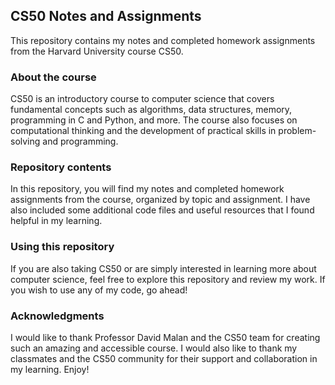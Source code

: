 ## CS50 Notes and Assignments

This repository contains my notes and completed homework assignments from the Harvard University course CS50.

### About the course

CS50 is an introductory course to computer science that covers fundamental concepts such as algorithms, data structures, memory, programming in C and Python, and more. The course also focuses on computational thinking and the development of practical skills in problem-solving and programming.

### Repository contents

In this repository, you will find my notes and completed homework assignments from the course, organized by topic and assignment. I have also included some additional code files and useful resources that I found helpful in my learning.

### Using this repository

If you are also taking CS50 or are simply interested in learning more about computer science, feel free to explore this repository and review my work. If you wish to use any of my code, go ahead!

### Acknowledgments

I would like to thank Professor David Malan and the CS50 team for creating such an amazing and accessible course. I would also like to thank my classmates and the CS50 community for their support and collaboration in my learning. Enjoy!